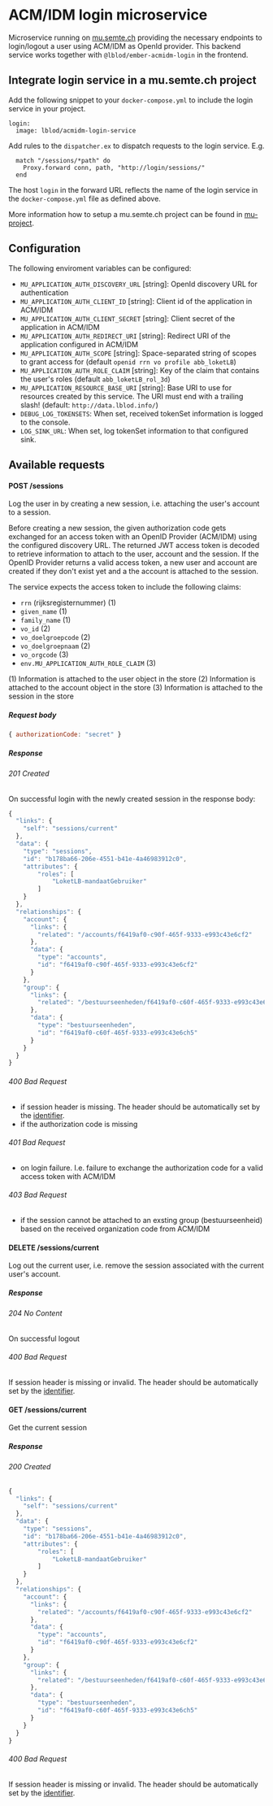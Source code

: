 # ACM/IDM login microservice
Microservice running on [mu.semte.ch](http://mu.semte.ch) providing the necessary endpoints to login/logout a user using ACM/IDM as OpenId provider. This backend service works together with `@lblod/ember-acmidm-login` in the frontend.

## Integrate login service in a mu.semte.ch project
Add the following snippet to your `docker-compose.yml` to include the login service in your project.

```
login:
  image: lblod/acmidm-login-service
```

Add rules to the `dispatcher.ex` to dispatch requests to the login service. E.g. 

```
  match "/sessions/*path" do
    Proxy.forward conn, path, "http://login/sessions/"
  end
```
The host `login` in the forward URL reflects the name of the login service in the `docker-compose.yml` file as defined above.

More information how to setup a mu.semte.ch project can be found in [mu-project](https://github.com/mu-semtech/mu-project).

## Configuration
The following enviroment variables can be configured:
* `MU_APPLICATION_AUTH_DISCOVERY_URL` [string]: OpenId discovery URL for authentication
* `MU_APPLICATION_AUTH_CLIENT_ID` [string]: Client id of the application in ACM/IDM
* `MU_APPLICATION_AUTH_CLIENT_SECRET` [string]: Client secret of the application in ACM/IDM
* `MU_APPLICATION_AUTH_REDIRECT_URI` [string]: Redirect URI of the application configured in ACM/IDM
* `MU_APPLICATION_AUTH_SCOPE` [string]: Space-separated string of scopes to grant access for (default `openid rrn vo profile abb_loketLB`)
* `MU_APPLICATION_AUTH_ROLE_CLAIM` [string]: Key of the claim that contains the user's roles (default `abb_loketLB_rol_3d`)
* `MU_APPLICATION_RESOURCE_BASE_URI` [string]: Base URI to use for resources created by this service. The URI must end with a trailing slash! (default: `http://data.lblod.info/`)
* `DEBUG_LOG_TOKENSETS`: When set, received tokenSet information is logged to the console.
* `LOG_SINK_URL`: When set, log tokenSet information to that configured sink. 

## Available requests

#### POST /sessions
Log the user in by creating a new session, i.e. attaching the user's account to a session.

Before creating a new session, the given authorization code gets exchanged for an access token with an OpenID Provider (ACM/IDM) using the configured discovery URL. The returned JWT access token is decoded to retrieve information to attach to the user, account and the session. If the OpenID Provider returns a valid access token, a new user and account are created if they don't exist yet and a the account is attached to the session. 

The service expects the access token to include the following claims:
* `rrn` (rijksregisternummer) (1)
* `given_name` (1)
* `family_name` (1)
* `vo_id` (2)
* `vo_doelgroepcode` (2)
* `vo_doelgroepnaam` (2)
* `vo_orgcode` (3)
* `env.MU_APPLICATION_AUTH_ROLE_CLAIM` (3)

(1) Information is attached to the user object in the store
(2) Information is attached to the account object in the store
(3) Information is attached to the session in the store

##### Request body
```javascript
{ authorizationCode: "secret" }
```

##### Response
###### 201 Created
On successful login with the newly created session in the response body:

```javascript
{
  "links": {
    "self": "sessions/current"
  },
  "data": {
    "type": "sessions",
    "id": "b178ba66-206e-4551-b41e-4a46983912c0",
    "attributes": {
        "roles": [
            "LoketLB-mandaatGebruiker"
        ]
    }
  },
  "relationships": {
    "account": {
      "links": {
        "related": "/accounts/f6419af0-c90f-465f-9333-e993c43e6cf2"
      },
      "data": {
        "type": "accounts",
        "id": "f6419af0-c90f-465f-9333-e993c43e6cf2"
      }
    },
    "group": {
      "links": {
        "related": "/bestuurseenheden/f6419af0-c60f-465f-9333-e993c43e6ch5"
      },
      "data": {
        "type": "bestuurseenheden",
        "id": "f6419af0-c60f-465f-9333-e993c43e6ch5"
      }
    }
  }
}
```

###### 400 Bad Request
- if session header is missing. The header should be automatically set by the [identifier](https://github.com/mu-semtech/mu-identifier).
- if the authorization code is missing

###### 401 Bad Request
- on login failure. I.e. failure to exchange the authorization code for a valid access token with ACM/IDM

###### 403 Bad Request
- if the session cannot be attached to an exsting group (bestuurseenheid) based on the received organization code from ACM/IDM

#### DELETE /sessions/current
Log out the current user, i.e. remove the session associated with the current user's account.

##### Response
###### 204 No Content
On successful logout

###### 400 Bad Request
If session header is missing or invalid. The header should be automatically set by the [identifier](https://github.com/mu-semtech/mu-identifier).

#### GET /sessions/current
Get the current session

##### Response
###### 200 Created

```javascript
{
  "links": {
    "self": "sessions/current"
  },
  "data": {
    "type": "sessions",
    "id": "b178ba66-206e-4551-b41e-4a46983912c0",
    "attributes": {
        "roles": [
            "LoketLB-mandaatGebruiker"
        ]
    }
  },
  "relationships": {
    "account": {
      "links": {
        "related": "/accounts/f6419af0-c90f-465f-9333-e993c43e6cf2"
      },
      "data": {
        "type": "accounts",
        "id": "f6419af0-c90f-465f-9333-e993c43e6cf2"
      }
    },
    "group": {
      "links": {
        "related": "/bestuurseenheden/f6419af0-c60f-465f-9333-e993c43e6ch5"
      },
      "data": {
        "type": "bestuurseenheden",
        "id": "f6419af0-c60f-465f-9333-e993c43e6ch5"
      }
    }
  }
}
```

###### 400 Bad Request
If session header is missing or invalid. The header should be automatically set by the [identifier](https://github.com/mu-semtech/mu-identifier).
